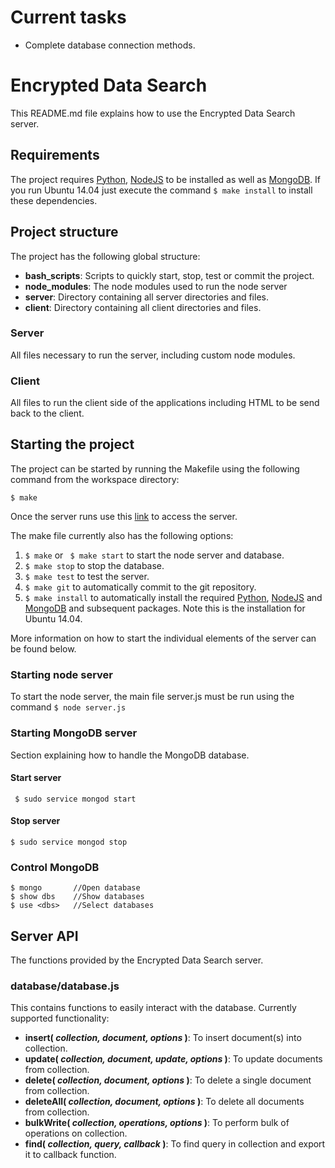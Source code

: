 # Current tasks
 - Complete database connection methods.

# Encrypted Data Search
This README.md file explains how to use the Encrypted Data Search server.

## Requirements
The project requires [Python](https://www.python.org/download/releases/2.7/), [NodeJS](https://nodejs.org/en/) to be installed as well as [MongoDB](https://www.mongodb.com/). If you run Ubuntu 14.04 just execute the command ``` $ make install ``` to install these dependencies.

## Project structure
The project has the following global structure:
 - **bash_scripts**: Scripts to quickly start, stop, test or commit the project.
 - **node_modules**: The node modules used to run the node server
 - **server**: Directory containing all server directories and files.
 - **client**: Directory containing all client directories and files.

### Server
All files necessary to run the server, including custom node modules.

### Client
All files to run the client side of the applications including HTML to be send back to the client.

## Starting the project
The project can be started by running the Makefile using the following command from the workspace directory:
```
$ make
```
Once the server runs use this [link](https://Encrypted-Data-Search-thijsvanede512475.codeanyapp.com) to access the server. 

The make file currently also has the following options:
 1. ``` $ make ``` or ``` $ make start``` to start the node server and database.
 2. ``` $ make stop ``` to stop the database.
 3. ``` $ make test ``` to test the server.
 4. ``` $ make git ``` to automatically commit to the git repository.
 5. ``` $ make install ``` to automatically install the required [Python](https://www.python.org/download/releases/2.7/), [NodeJS](https://nodejs.org/en/) and [MongoDB](https://www.mongodb.com/) and subsequent packages. Note this is the installation for Ubuntu 14.04.

More information on how to start the individual elements of the server can be found below.

### Starting node server
To start the node server, the main file server.js must be run using the command
``` $ node server.js ```

### Starting MongoDB server
Section explaining how to handle the MongoDB database.

#### Start server
```  $ sudo service mongod start ```

#### Stop server
``` $ sudo service mongod stop ```

### Control MongoDB
``` 
$ mongo       //Open database
$ show dbs    //Show databases
$ use <dbs>   //Select databases
```

## Server API
The functions provided by the Encrypted Data Search server.

### database/database.js
This contains functions to easily interact with the database. Currently supported functionality:
 - **insert( *collection, document, options* )**: To insert document(s) into collection.
 - **update( *collection, document, update, options* )**: To update documents from collection.
 - **delete( *collection, document, options* )**: To delete a single document from collection.
 - **deleteAll( *collection, document, options* )**: To delete all documents from collection.
 - **bulkWrite( *collection, operations, options* )**: To perform bulk of operations on collection.
 - **find( *collection, query, callback* )**: To find query in collection and export it to callback function.